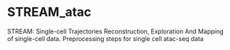 # STREAM_atac
 STREAM: Single-cell Trajectories Reconstruction, Exploration And Mapping of single-cell data. Preprocessing steps for single cell atac-seq data
